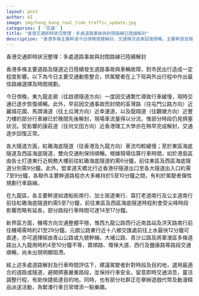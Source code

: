```yaml
---
layout: post
author: AI
image: img/hong_kong_real_time_traffic_update.jpg
categories: [ '交通' ]
title: "香港交通即時狀況整理：多處道路事故與封閉路線已陸續解封"
description: "香港多條主要幹道今日傍晚陸續解封，交通情況逐漸回復順暢，主要幹道及隧道現場行車時間已大致穩定。部分路段於尖峰時段仍有擠塞，建議駕駛者靈活選擇路線，緊貼即時交通消息。另有社群派發動漫精品及遊戲代幣，為駕駛者日常增添樂趣。"
---
```

香港交通即時狀況整理：多處道路事故與封閉路線已陸續解封

香港多條主要道路及隧道近日陸續發生道路事故與車輛故障，對市民出行造成一定程度影響。以下為今日主要交通動態整合，供駕駛者在上下班與外出行程中作出最佳路線選擇及時間規劃。

今日傍晚，東九龍走廊（往啟德隧道方向）一度因交通繁忙導致行車緩慢，現時交通已逐步恢復順暢。此外，早前因交通事故而封閉的荃灣路（往屯門公路方向）近麗城花園、馬頭涌道（往土瓜灣方向）近幸運道，以及龍翔道（往觀塘方向）近豐力樓的部分行車線已於晚間先後解封，現場車流量得以分流，惟部分時段仍見擠塞狀況。受影響的康莊道（往何文田方向）近香港理工大學亦在稍早完成解封，交通逐步回復正常。

各大隧道方面，紅磡海底隧道（往香港及九龍方向）車流均較緩慢；至於東區海底隧道及西區海底隧道，雙向交通則保持順暢。根據現場估算行車時間，如於港島區由告士打道東行近稅務大樓前往紅磡海底隧道約需6分鐘，前往東區及西區海底隧道分別需9分鐘。此外，堅拿道天橋北行近香港仔隧道出口至各大隧道出入口約需7至9分鐘，各聯外主要幹道路程亦大多維持於5至10分鐘之間，有利於駕駛者彈性規劃行車路線。

在九龍區，各主要幹道如渡船街南行、加士居道東行、窩打老道南行及公主道南行前往紅磡海底隧道約需5至7分鐘，前往東區及西區海底隧道時程則會受尖峰時段影響而略有延長，部分路段行車時間可達14至17分鐘。

新界區方面，機場方向交通整體平穩，惟西九龍公路西行近南昌站及洪天路南行前往機場需時約21至29分鐘。元朗公路東行近十八鄉交匯處前往上水最快12分鐘可直達，亦可選擇經由青山公路或九號幹線。大埔公路、青沙公路及將軍澳區多條道路出入九龍用時約4至10分鐘不等，寶順路、環保大道、西行及鹽康路等路段交通順暢，尚未出現明顯阻滯。

經上述多處道路解封及行車時間評估下，建議駕駛者針對時段及目的地，選用最適合的道路或隧道，避開擠塞嚴重路段，並保持行車安全。留意即時交通消息，靈活調整行程，有助快捷抵達目的地。同時，也有部分社群正在舉辦遊戲代幣及動漫精品派送活動，為緊湊行車日常增添一點樂趣。